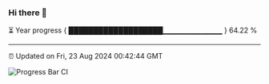 ### Hi there 👋

⏳ Year progress { ███████████████████▁▁▁▁▁▁▁▁▁▁▁ } 64.22 %

---

⏰ Updated on Fri, 23 Aug 2024 00:42:44 GMT

![Progress Bar CI](https://github.com/Shyam-Makwana/GitHub-Actions-Demo/workflows/Progress%20Bar%20CI/badge.svg)
